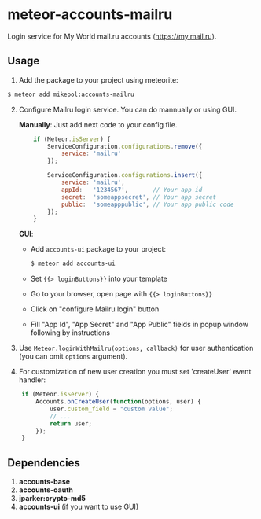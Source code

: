 meteor-accounts-mailru
==================

Login service for My World mail.ru accounts (https://my.mail.ru).

Usage
-----

1. Add the package to your project using meteorite:
```sh
$ meteor add mikepol:accounts-mailru
```

2. Configure Mailru login service. You can do mannually or using GUI.

    **Manually**: Just add next code to your config file.
    ```js
        if (Meteor.isServer) {
            ServiceConfiguration.configurations.remove({
                service: 'mailru'
            });

            ServiceConfiguration.configurations.insert({
                service: 'mailru',
                appId:   '1234567',       // Your app id
                secret:  'someappsecret', // Your app secret
                public:  'someapppublic', // Your app public code
            });
        }
    ```

    **GUI**: 
    * Add `accounts-ui` package to your project:

        ```sh
        $ meteor add accounts-ui
        ```
    * Set `{{> loginButtons}}` into your template
    * Go to your browser, open page with `{{> loginButtons}}`
    * Click on "configure Mailru login" button
    * Fill "App Id", "App Secret" and "App Public" fields in popup window following by instructions

3. Use `Meteor.loginWithMailru(options, callback)` for user authentication (you can omit `options` argument).

4. For customization of new user creation you must set 'createUser' event handler:
```js
    if (Meteor.isServer) {
        Accounts.onCreateUser(function(options, user) {
            user.custom_field = "custom value";
            // ...
            return user;
        });
    }
```

Dependencies
------------

1. **accounts-base**
2. **accounts-oauth**
3. **jparker:crypto-md5**
4. **accounts-ui** (if you want to use GUI)
